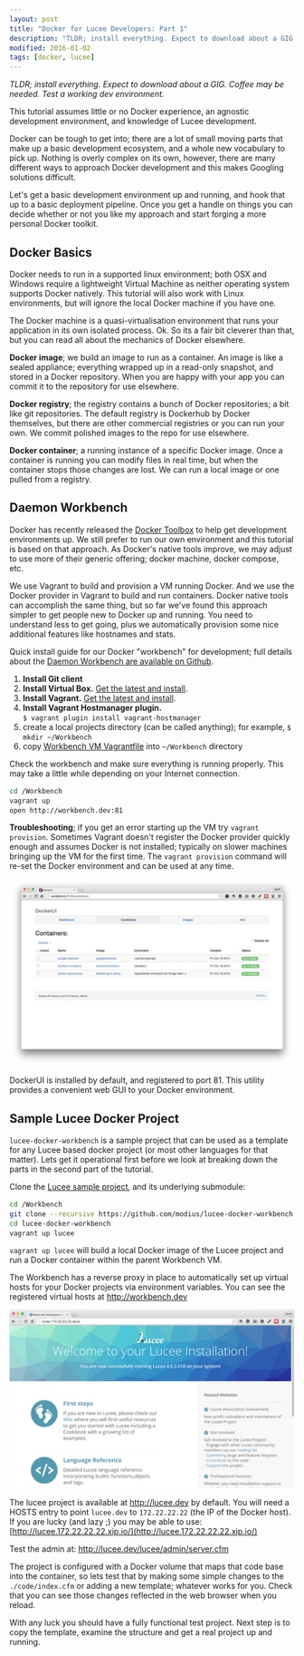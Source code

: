 ```yaml
---
layout: post
title: "Docker for Lucee Developers: Part 1"
description: "TLDR; install everything. Expect to download about a GIG. Coffee may  be needed. Test a working dev environment."
modified: 2016-01-02
tags: [docker, lucee]
---
```


_TLDR; install everything. Expect to download about a GIG. Coffee may  be needed. Test a working dev environment._

This tutorial assumes little or no Docker experience, an agnostic development environment, and knowledge of Lucee development.

Docker can be tough to get into; there are a lot of small moving parts that make up a basic development ecosystem, and a whole new vocabulary to pick up.  Nothing is overly complex on its own, however, there are many different ways to approach Docker development and this makes Googling solutions difficult.

Let's get a basic development environment up and running, and hook that up to a basic deployment pipeline. Once you get a handle on things you can decide whether or not you like my approach and start forging a more personal Docker toolkit.

## Docker Basics

Docker needs to run in a supported linux environment; both OSX and Windows require a lightweight Virtual Machine as neither operating system supports Docker natively.  This tutorial will also work with Linux environments, but will ignore the local Docker machine if you have one.

The Docker machine is a quasi-virtualisation environment that runs your application in its own isolated process.  Ok. So its a fair bit cleverer than that, but you can read all about the mechanics of Docker elsewhere.

**Docker image**; we build an image to run as a container.  An image is like a sealed appliance; everything wrapped up in a read-only snapshot, and stored in a Docker repository. When you are happy with your app you can commit it to the repository for use elsewhere.

**Docker registry**; the registry contains a bunch of Docker repositories; a bit like git repositories.  The default registry is Dockerhub by Docker themselves, but there are other commercial registries or you can run your own.  We commit polished images to the repo for use elsewhere.

**Docker container**; a running instance of a specific Docker image.  Once a container is running you can modify files in real time, but when the container stops those changes are lost.  We can run a local image or one pulled from a registry.

## Daemon Workbench

Docker has recently released the [Docker Toolbox](https://www.docker.com/docker-toolbox) to help get development environments up.  We still prefer to run our own environment and this tutorial is based on that approach.  As Docker's native tools improve, we may adjust to use more of their generic offering; docker machine, docker compose, etc.

We use Vagrant to build and provision a VM running Docker. And we use the Docker provider in Vagrant to build and run containers.  Docker native tools can accomplish the same thing, but so far we've found this approach simpler to get people new to Docker up and running.  You need to understand less to get going, plus we automatically provision some nice additional features like hostnames and stats.

Quick install guide for our Docker "workbench" for development; full details about the [Daemon Workbench are available on Github](https://github.com/Daemonite/workbench).

1. **Install Git client**
2. **Install Virtual Box.** [Get the latest and install](https://www.virtualbox.org/wiki/Downloads).
3. **Install Vagrant.** [Get the latest and install](https://www.vagrantup.com/downloads.html). 
4. **Install Vagrant Hostmanager plugin.**  
	`$ vagrant plugin install vagrant-hostmanager`
5. create a local projects directory (can be called anything); for example, `$ mkdir ~/Workbench`
6. copy [Workbench VM Vagrantfile](https://github.com/Daemonite/workbench/blob/master/Vagrantfile) into `~/Workbench` directory

Check the workbench and make sure everything is running properly. This may take a little while depending on your Internet connection.

```bash
cd /Workbench
vagrant up
open http://workbench.dev:81
```

**Troubleshooting**; if you get an error starting up the VM try `vagrant provision`.  Sometimes Vagrant doesn't register the Docker provider quickly enough and assumes Docker is not installed; typically on slower machines bringing up the VM for the first time. The `vagrant provision` command will re-set the Docker environment and can be used at any time.

![DockerUI](/images/posts/wb-dockerui.jpg)

DockerUI is installed by default, and registered to port 81. This utility provides a convenient web GUI to your Docker environment.

## Sample Lucee Docker Project

`lucee-docker-workbench` is a sample project that can be used as a template for any Lucee based docker project (or most other languages for that matter).  Lets get it operational first before we look at breaking down the parts in the second part of the tutorial.

Clone the [Lucee sample project](https://github.com/modius/lucee-docker-workbench), and its underlying submodule:

```bash
cd /Workbench
git clone --recursive https://github.com/modius/lucee-docker-workbench
cd lucee-docker-workbench
vagrant up lucee
```

`vagrant up lucee` will build a local Docker image of the Lucee project and run a Docker container within the parent Workbench VM. 

The Workbench has a reverse proxy in place to automatically set up virtual hosts for your Docker projects via environment variables.  You can see the registered virtual hosts at http://workbench.dev

![Lucee Hello World](/images/posts/lucee-demo.jpg)

The lucee project is available at <http://lucee.dev> by default.  You will need a HOSTS entry to point `lucee.dev` to `172.22.22.22` (the IP of the Docker host).  If you are lucky (and lazy ;) you may be able to use: [http://lucee.172.22.22.22.xip.io/](http://lucee.172.22.22.22.xip.io/)

Test the admin at: <http://lucee.dev/lucee/admin/server.cfm>

The project is configured with a Docker volume that maps that code base into the container, so lets test that by making some simple changes to the `./code/index.cfm` or adding a new template; whatever works for you. Check that you can see those changes reflected in the web browser when you reload.

With any luck you should have a fully functional test project.  Next step is to copy the template, examine the structure and get a real project up and running.
